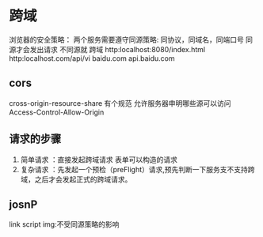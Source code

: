 # 跨域
浏览器的安全策略：
两个服务需要遵守同源策略: 同协议，同域名，同端口号
同源才会发出请求
不同源就 跨域
http:localhost:8080/index.html
http:localhost.com/api/vi
baidu.com  api.baidu.com

## cors
cross-origin-resource-share
有个规范 允许服务器申明哪些源可以访问
Access-Control-Allow-Origin

## 请求的步骤
1. 简单请求 ：直接发起跨域请求
    表单可以构造的请求
2. 复杂请求 ：先发起一个预检（preFlight）请求,预先判断一下服务支不支持跨域，之后才会发起正式的跨域请求。

## josnP
link script img:不受同源策略的影响